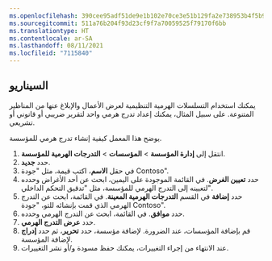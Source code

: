 ```yaml
---
ms.openlocfilehash: 390cee95adf51de9e1b102e70ce3e51b129fa2e738953b4f5b9877a848c66b5a
ms.sourcegitcommit: 511a76b204f93d23cf9f7a70059525f79170f6bb
ms.translationtype: HT
ms.contentlocale: ar-SA
ms.lasthandoff: 08/11/2021
ms.locfileid: "7115840"
---
```

## <a name="scenario"></a>السيناريو
يمكنك استخدام التسلسلات الهرمية التنظيمية لعرض الأعمال والإبلاغ عنها من المناظير المتنوعة. على سبيل المثال، يمكنك إعداد تدرج هرمي واحد لتقرير ضريبي أو قانوني أو تشريعي.
 
يوضح هذا المعمل كيفية إنشاء تدرج هرمي للمؤسسة.

1.  انتقل إلى **إدارة المؤسسة** > **المؤسسات** > **التدرجات الهرمية للمؤسسة**.
2.  حدد **جديد‎**.
3.  في حقل **الاسم**، اكتب قيمة، مثل "جودة Contoso".
4.  حدد **تعيين الغرض**. في القائمة الموجودة على اليمين، ابحث عن أحد الأغراض وحدده لتعيينه إلى التدرج الهرمي للمؤسسة، مثل "تدقيق التحكم الداخلي".
5.  حدد **إضافة** في القسم **التدرجات الهرمية المعينة**. في القائمة، ابحث عن التدرج الهرمي الذي قمت بإنشائه للتو، "جودة Contoso".
6.  حدد **موافق**. في القائمة، ابحث عن التدرج الهرمي وحدده.
7.  حدد **عرض التدرج الهرمي**.
8.  قم بإضافة المؤسسات، عند الضرورة. لإضافة مؤسسة، حدد **تحرير**، ثم حدد **إدراج** لإضافة المؤسسة. 
9.  عند الانتهاء من إجراء التغييرات، يمكنك حفظ مسودة و/أو نشر التغييرات.

